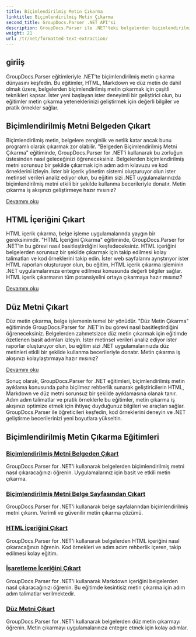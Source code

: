 ```yaml
---
title: Biçimlendirilmiş Metin Çıkarma
linktitle: Biçimlendirilmiş Metin Çıkarma
second_title: GroupDocs.Parser .NET API'si
description: GroupDocs.Parser ile .NET'teki belgelerden biçimlendirilmiş metni verimli bir şekilde çıkarın. HTML, Markdown ve düz metni sorunsuz bir şekilde çıkarmayı öğrenin.
weight: 21
url: /tr/net/formatted-text-extraction/
---
```


## giriiş

GroupDocs.Parser eğitimleriyle .NET'te biçimlendirilmiş metin çıkarma dünyasını keşfedin. Bu eğitimler, HTML, Markdown ve düz metin de dahil olmak üzere, belgelerden biçimlendirilmiş metin çıkarmak için çeşitli teknikleri kapsar. İster yeni başlayan ister deneyimli bir geliştirici olun, bu eğitimler metin çıkarma yeteneklerinizi geliştirmek için değerli bilgiler ve pratik örnekler sağlar.

## Biçimlendirilmiş Metni Belgeden Çıkart

Biçimlendirilmiş metin, belgelere zenginlik ve netlik katar ancak bunu programlı olarak çıkarmak zor olabilir. "Belgeden Biçimlendirilmiş Metni Çıkarma" eğitiminde, GroupDocs.Parser for .NET'i kullanarak bu zorluğun üstesinden nasıl geleceğinizi öğreneceksiniz. Belgelerden biçimlendirilmiş metni sorunsuz bir şekilde çıkarmak için adım adım kılavuzu ve kod örneklerini izleyin. İster bir içerik yönetim sistemi oluşturuyor olun ister metinsel verileri analiz ediyor olun, bu eğitim sizi .NET uygulamalarınızda biçimlendirilmiş metni etkili bir şekilde kullanma becerileriyle donatır. Metin çıkarma iş akışınızı geliştirmeye hazır mısınız?

[Devamını oku](./extract-formatted-text-from-document/)

## HTML İçeriğini Çıkart

HTML içerik çıkarma, belge işleme uygulamalarında yaygın bir gereksinimdir. "HTML İçeriğini Çıkarma" eğitiminde, GroupDocs.Parser for .NET'in bu görevi nasıl basitleştirdiğini keşfedeceksiniz. HTML içeriğini belgelerden sorunsuz bir şekilde çıkarmak için takip edilmesi kolay talimatları ve kod örneklerini takip edin. İster web sayfalarını ayrıştırıyor ister HTML raporları oluşturuyor olun, bu eğitim, HTML içerik çıkarma işleminin .NET uygulamalarınıza entegre edilmesi konusunda değerli bilgiler sağlar. HTML içerik çıkarmanın tüm potansiyelini ortaya çıkarmaya hazır mısınız?

[Devamını oku](./extract-html-content/)

## Düz Metni Çıkart

Düz metin çıkarma, belge işlemenin temel bir yönüdür. "Düz Metin Çıkarma" eğitiminde GroupDocs.Parser for .NET'in bu görevi nasıl basitleştirdiğini öğreneceksiniz. Belgelerden zahmetsizce düz metin çıkarmak için eğitimde özetlenen basit adımları izleyin. İster metinsel verileri analiz ediyor ister raporlar oluşturuyor olun, bu eğitim sizi .NET uygulamalarınızda düz metinleri etkili bir şekilde kullanma becerileriyle donatır. Metin çıkarma iş akışınızı kolaylaştırmaya hazır mısınız?

[Devamını oku](./extract-plain-text/)

Sonuç olarak, GroupDocs.Parser for .NET eğitimleri, biçimlendirilmiş metin ayıklama konusunda paha biçilmez rehberlik sunarak geliştiricilerin HTML, Markdown ve düz metni sorunsuz bir şekilde ayıklamasına olanak tanır. Adım adım talimatlar ve pratik örneklerle bu eğitimler, metin çıkarma iş akışınızı optimize etmek için ihtiyaç duyduğunuz bilgileri ve araçları sağlar. GroupDocs.Parser ile öğreticileri keşfedin, kod örneklerini deneyin ve .NET geliştirme becerilerinizi yeni boyutlara yükseltin.
## Biçimlendirilmiş Metin Çıkarma Eğitimleri
### [Biçimlendirilmiş Metni Belgeden Çıkart](./extract-formatted-text-from-document/)
GroupDocs.Parser for .NET'i kullanarak belgelerden biçimlendirilmiş metni nasıl çıkaracağınızı öğrenin. Uygulamalarınız için basit ve etkili metin çıkarma.
### [Biçimlendirilmiş Metni Belge Sayfasından Çıkart](./extract-formatted-text-from-document-page/)
GroupDocs.Parser for .NET'i kullanarak belge sayfalarından biçimlendirilmiş metni çıkarın. Verimli ve güvenilir metin çıkarma çözümü.
### [HTML İçeriğini Çıkart](./extract-html-content/)
GroupDocs.Parser for .NET'i kullanarak belgelerden HTML içeriğini nasıl çıkaracağınızı öğrenin. Kod örnekleri ve adım adım rehberlik içeren, takip edilmesi kolay eğitim.
### [İşaretleme İçeriğini Çıkart](./extract-markdown-content/)
GroupDocs.Parser for .NET'i kullanarak Markdown içeriğini belgelerden nasıl çıkaracağınızı öğrenin. Bu eğitimde kesintisiz metin çıkarma için adım adım talimatlar verilmektedir.
### [Düz Metni Çıkart](./extract-plain-text/)
GroupDocs.Parser for .NET'i kullanarak belgelerden düz metin çıkarmayı öğrenin. Metin çıkarmayı uygulamalarınıza entegre etmek için kolay adımlar.